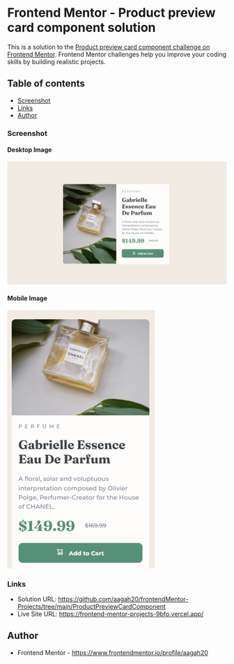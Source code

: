 # Frontend Mentor - Product preview card component solution

This is a solution to the [Product preview card component challenge on Frontend Mentor](https://www.frontendmentor.io/challenges/product-preview-card-component-GO7UmttRfa). Frontend Mentor challenges help you improve your coding skills by building realistic projects. 

## Table of contents

  - [Screenshot](#screenshot)
  - [Links](#links)
- [Author](#author)



### Screenshot


#### Desktop Image

![alt text](image.png)


#### Mobile Image
![alt text](image-1.png)


### Links

- Solution URL: https://github.com/aagah20/frontendMentor-Projects/tree/main/ProductPreviewCardComponent
- Live Site URL: https://frontend-mentor-projects-9bfo.vercel.app/


## Author

- Frontend Mentor - https://www.frontendmentor.io/profile/aagah20



